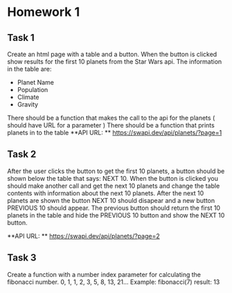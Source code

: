 # Homework 1
## Task 1
Create an html page with a table and a button. When the button is clicked show results for the first 10 planets from the Star Wars api. The information in the table are:
* Planet Name
* Population
* Climate
* Gravity

There should be a function that makes the call to the api for the planets ( should have URL for a parameter )
There should be a function that prints planets in to the table
**API URL: ** https://swapi.dev/api/planets/?page=1

## Task 2
After the user clicks the button to get the first 10 planets, a button should be shown below the table that says: NEXT 10. When the button is clicked you should make another call and get the next 10 planets and change the table contents with information about the next 10 planets. After the next 10 planets are shown the button NEXT 10 should disapear and a new button PREVIOUS 10 should appear. The previous button should return the first 10 planets in the table and hide the PREVIOUS 10 button and show the NEXT 10 button.
 
**API URL: ** https://swapi.dev/api/planets/?page=2


## Task 3
Create a function  with a number index parameter for calculating the fibonacci number.
0, 1, 1, 2, 3, 5, 8, 13, 21...
Example: fibonacci(7)
result: 13